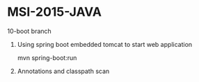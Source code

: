 # MSI-2015-JAVA

10-boot branch

1. Using spring boot embedded tomcat to start web application

    mvn spring-boot:run

2. Annotations and classpath scan